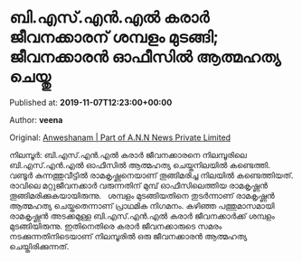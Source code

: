 
# ബി.എസ്.എൻ.എൽ കരാർ ജീവനക്കാരന് ശമ്പളം മുടങ്ങി; ജീവനക്കാരൻ ഓഫീസിൽ ആത്മഹത്യ ചെയ്തു

Published at: **2019-11-07T12:23:00+00:00**

Author: **veena**

Original: [Anweshanam | Part of A.N.N News Private Limited](http://anweshanam.com/index.php/kerala/news/bsnl-contract-employee-commits-suicide-in-nilambur-bsnl-exchange)

നിലമ്പൂർ: ബി.എസ്.എൻ.എൽ കരാർ ജീവനക്കാരനെ നിലമ്പൂരിലെ ബി.എസ്.എൻ.എൽ ഓഫീസിൽ ആത്മഹത്യ ചെയ്തനിലയിൽ കണ്ടെത്തി. വണ്ടൂർ കുന്നത്തുവീട്ടിൽ രാമകൃഷ്ണനെയാണ് തൂങ്ങിമരിച്ച നിലയിൽ കണ്ടെത്തിയത്. രാവിലെ മറ്റുജീവനക്കാർ വരുന്നതിന് മുമ്പ് ഓഫീസിലെത്തിയ രാമകൃഷ്ണൻ തൂങ്ങിമരിക്കുകയായിരുന്നു. 
 ശമ്പളം മുടങ്ങിയതിനെ തുടർന്നാണ് രാമകൃഷ്ണൻ ആത്മഹത്യ ചെയ്തതെന്നാണ് പ്രാഥമിക നിഗമനം. കഴിഞ്ഞ പത്തുമാസമായി രാമകൃഷ്ണൻ അടക്കമുള്ള ബി.എസ്.എൻ.എൽ കരാർ ജീവനക്കാർക്ക് ശമ്പളം മുടങ്ങിയിരുന്നു. ഇതിനെതിരെ കരാർ ജീവനക്കാരുടെ സമരം നടക്കുന്നതിനിടെയാണ് നിലമ്പൂരിൽ ഒരു ജീവനക്കാരൻ ആത്മഹത്യ ചെയ്തിരിക്കുന്നത്.  

